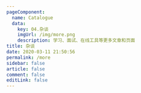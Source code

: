 ```yaml
---
pageComponent: 
  name: Catalogue
  data: 
    key: 04.杂谈
    imgUrl: /img/more.png
    description: 学习、面试、在线工具等更多文章和页面
title: 杂谈
date: 2020-03-11 21:50:56
permalink: /more
sidebar: false
article: false
comment: false
editLink: false
---
```

